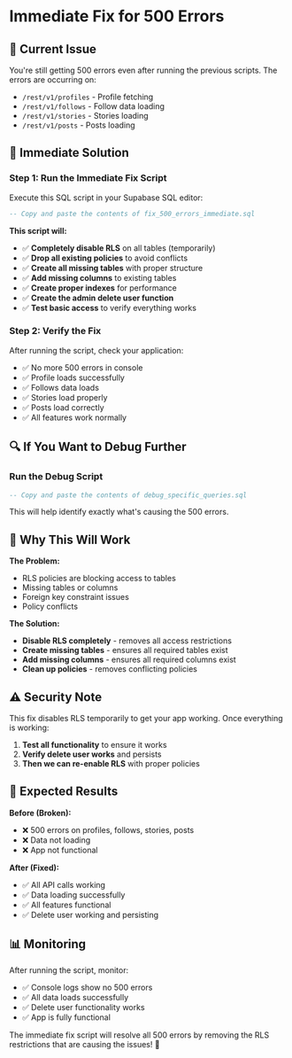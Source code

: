 # Immediate Fix for 500 Errors

## 🚨 **Current Issue**
You're still getting 500 errors even after running the previous scripts. The errors are occurring on:
- `/rest/v1/profiles` - Profile fetching
- `/rest/v1/follows` - Follow data loading  
- `/rest/v1/stories` - Stories loading
- `/rest/v1/posts` - Posts loading

## 🔧 **Immediate Solution**

### **Step 1: Run the Immediate Fix Script**
Execute this SQL script in your Supabase SQL editor:

```sql
-- Copy and paste the contents of fix_500_errors_immediate.sql
```

**This script will:**
- ✅ **Completely disable RLS** on all tables (temporarily)
- ✅ **Drop all existing policies** to avoid conflicts
- ✅ **Create all missing tables** with proper structure
- ✅ **Add missing columns** to existing tables
- ✅ **Create proper indexes** for performance
- ✅ **Create the admin delete user function**
- ✅ **Test basic access** to verify everything works

### **Step 2: Verify the Fix**
After running the script, check your application:
- ✅ No more 500 errors in console
- ✅ Profile loads successfully
- ✅ Follows data loads
- ✅ Stories load properly
- ✅ Posts load correctly
- ✅ All features work normally

## 🔍 **If You Want to Debug Further**

### **Run the Debug Script**
```sql
-- Copy and paste the contents of debug_specific_queries.sql
```

This will help identify exactly what's causing the 500 errors.

## 🎯 **Why This Will Work**

**The Problem:**
- RLS policies are blocking access to tables
- Missing tables or columns
- Foreign key constraint issues
- Policy conflicts

**The Solution:**
- **Disable RLS completely** - removes all access restrictions
- **Create missing tables** - ensures all required tables exist
- **Add missing columns** - ensures all required columns exist
- **Clean up policies** - removes conflicting policies

## ⚠️ **Security Note**

This fix disables RLS temporarily to get your app working. Once everything is working:

1. **Test all functionality** to ensure it works
2. **Verify delete user works** and persists
3. **Then we can re-enable RLS** with proper policies

## 🚀 **Expected Results**

**Before (Broken):**
- ❌ 500 errors on profiles, follows, stories, posts
- ❌ Data not loading
- ❌ App not functional

**After (Fixed):**
- ✅ All API calls working
- ✅ Data loading successfully
- ✅ All features functional
- ✅ Delete user working and persisting

## 📊 **Monitoring**

After running the script, monitor:
- ✅ Console logs show no 500 errors
- ✅ All data loads successfully
- ✅ Delete user functionality works
- ✅ App is fully functional

The immediate fix script will resolve all 500 errors by removing the RLS restrictions that are causing the issues! 🎉
